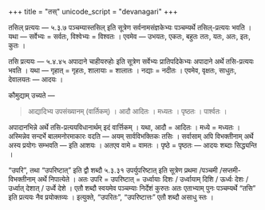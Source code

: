 +++
title = "तस्"
unicode_script = "devanagari"
+++

तसिल् प्रत्ययः — ५.३.७ पञ्चम्यास्तसिल् इति सूत्रेण सर्वनामसंज्ञकेभ्यः पञ्चम्यर्थे तसिल्-प्रत्ययः भवति ।  यथा — सर्वेभ्यः = सर्वतः, विश्वेभ्यः = विश्वतः । एवमेव — उभयतः, एकतः, बहुतः ततः, यतः, अतः, इतः, कुतः ।

तसि प्रत्ययः — ५.४.४५ अपादाने चाहीयरुहोः इति सूत्रेण सर्वेभ्यः प्रातिपदिकेभ्यः अपादाने अर्थे तसि-प्रत्ययः भवति । यथा — गृहात् = गृहतः, शालायाः = शालातः । नद्याः = नदीतः ।  एवमेव, वृक्षतः, साधुतः, देवालयतः — आदयः ।

कौमुद्याम् उच्यते — 

> आद्यादिभ्य उपसंख्यानम् (वार्तिकम्) । आदौ आदितः । मध्यतः । पृष्ठतः । पार्श्वतः । 

अपादानभिन्ने अर्थे तसि-प्रत्ययविधानार्थम् इदं वार्त्तिकम् । यथा, आदौ = आदितः । मध्ये = मध्यतः । अस्मिन्नेव सन्दर्भे बालमनोरमाकारः वदति — अयम् सार्वविभक्तिकः तसिः ।  सर्वासाम् अपि  विभक्तीनाम् अर्थे अस्य प्रयोगः सम्भवति — इति आशयः । अतएव वामे = वामतः । पृष्ठे = पृष्ठतः — आदयः शब्दाः सिद्ध्यन्ति । 

“उपरि”, तथा “उपरिष्टात्” इति द्वौ शब्दौ ५.३.३१ उपर्युपरिष्टात् इति सूत्रेण प्रथमा /पञ्चमी /सप्तमी-विभक्तीनाम् अर्थे निपात्येते । अतः उपरि = उपरिष्टात् =  उर्ध्वायाः दिशः / उर्ध्वायाम् दिशि / ऊर्ध्वः देशः / उर्ध्वात् देशात् / उर्ध्वे देशे । एतौ शब्दौ स्वयमेव पञ्चम्याः निर्देशं कुरुतः अतः एताभ्याम् पुनः पञ्चम्यर्थे  “तसि” इति प्रत्ययः नैव प्रयोक्तव्यः । इत्युक्ते, “उपरितः”, “उपरिष्टात्तः” एतौ शब्दौ असाधु स्तः । 
